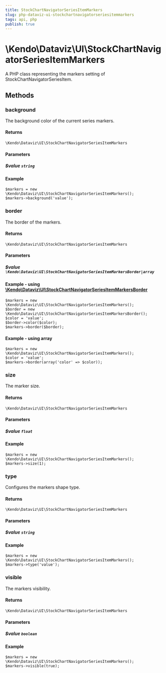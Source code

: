 ```yaml
---
title: StockChartNavigatorSeriesItemMarkers
slug: php-dataviz-ui-stockchartnavigatorseriesitemmarkers
tags: api, php
publish: true
---
```


# \Kendo\Dataviz\UI\StockChartNavigatorSeriesItemMarkers

A PHP class representing the markers setting of StockChartNavigatorSeriesItem.


## Methods

### background
The background color of the current series markers.

#### Returns
`\Kendo\Dataviz\UI\StockChartNavigatorSeriesItemMarkers`

#### Parameters

##### $value `string`



#### Example 
    $markers = new \Kendo\Dataviz\UI\StockChartNavigatorSeriesItemMarkers();
    $markers->background('value');

### border

The border of the markers.

#### Returns
`\Kendo\Dataviz\UI\StockChartNavigatorSeriesItemMarkers`

#### Parameters

##### $value `\Kendo\Dataviz\UI\StockChartNavigatorSeriesItemMarkersBorder|array`


#### Example - using [\Kendo\Dataviz\UI\StockChartNavigatorSeriesItemMarkersBorder](/api/wrappers/php/Kendo/Dataviz/UI/StockChartNavigatorSeriesItemMarkersBorder)

    $markers = new \Kendo\Dataviz\UI\StockChartNavigatorSeriesItemMarkers();
    $border = new \Kendo\Dataviz\UI\StockChartNavigatorSeriesItemMarkersBorder();
    $color = 'value';
    $border->color($color);
    $markers->border($border);

#### Example - using array

    $markers = new \Kendo\Dataviz\UI\StockChartNavigatorSeriesItemMarkers();
    $color = 'value';
    $markers->border(array('color' => $color));

### size
The marker size.

#### Returns
`\Kendo\Dataviz\UI\StockChartNavigatorSeriesItemMarkers`

#### Parameters

##### $value `float`



#### Example 
    $markers = new \Kendo\Dataviz\UI\StockChartNavigatorSeriesItemMarkers();
    $markers->size(1);

### type
Configures the markers shape type.

#### Returns
`\Kendo\Dataviz\UI\StockChartNavigatorSeriesItemMarkers`

#### Parameters

##### $value `string`



#### Example 
    $markers = new \Kendo\Dataviz\UI\StockChartNavigatorSeriesItemMarkers();
    $markers->type('value');

### visible
The markers visibility.

#### Returns
`\Kendo\Dataviz\UI\StockChartNavigatorSeriesItemMarkers`

#### Parameters

##### $value `boolean`



#### Example 
    $markers = new \Kendo\Dataviz\UI\StockChartNavigatorSeriesItemMarkers();
    $markers->visible(true);

